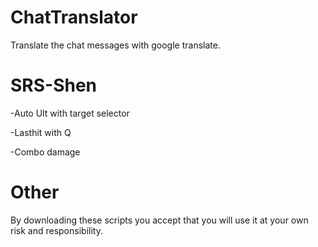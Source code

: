 ChatTranslator
===========
Translate the chat messages with google translate.

SRS-Shen
===========
-Auto Ult with target selector

-Lasthit with Q

-Combo damage


Other
===========
By downloading these scripts you accept that you will use it at your own risk and responsibility.
